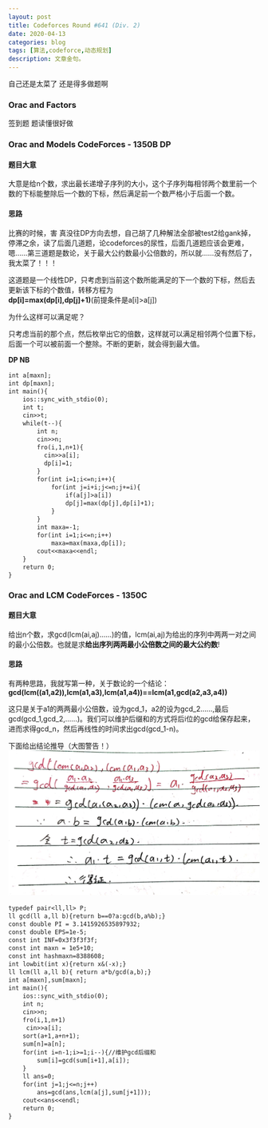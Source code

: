 ```yaml
---
layout: post
title: Codeforces Round #641 (Div. 2)
date: 2020-04-13
categories: blog
tags: [算法,codeforce,动态规划]
description: 文章金句。
---
```


自己还是太菜了 还是得多做题啊

### Orac and Factors
签到题 题读懂很好做

### Orac and Models CodeForces - 1350B  DP
#### 题目大意
大意是给n个数，求出最长递增子序列的大小，这个子序列每相邻两个数里前一个数的下标能整除后一个数的下标，然后满足前一个数严格小于后面一个数。

#### 思路
比赛的时候，害 真没往DP方向去想，自己胡了几种解法全部被test2给gank掉，停滞之余，读了后面几道题，论codeforces的尿性，后面几道题应该会更难，嗯……第三道题是数论，关于最大公约数最小公倍数的，所以就……没有然后了，我太菜了！！！

这道题是一个线性DP，只考虑到当前这个数所能满足的下一个数的下标，然后去更新该下标的个数值，转移方程为<br>
**dp[i]=max(dp[i],dp[j]+1)**(前提条件是a[i]>a[j])<br>

为什么这样可以满足呢？<br>

只考虑当前的那个点，然后枚举出它的倍数，这样就可以满足相邻两个位置下标，后面一个可以被前面一个整除。不断的更新，就会得到最大值。

**DP NB**

```
int a[maxn];
int dp[maxn];
int main(){
    ios::sync_with_stdio(0);
    int t;
    cin>>t;
    while(t--){
        int n;
        cin>>n;
        fro(i,1,n+1){
          cin>>a[i];
          dp[i]=1;
        }
        for(int i=1;i<=n;i++){
            for(int j=i+i;j<=n;j+=i){
                if(a[j]>a[i])
                dp[j]=max(dp[j],dp[i]+1);
            }
        }
        int maxa=-1;
        for(int i=1;i<=n;i++)
            maxa=max(maxa,dp[i]);
        cout<<maxa<<endl;
    }
    return 0;
}
```

### Orac and LCM CodeForces - 1350C

#### 题目大意
给出n个数，求gcd(lcm(ai,aj)……)的值，lcm(ai,aj)为给出的序列中两两一对之间的最小公倍数。也就是求**给出序列两两最小公倍数之间的最大公约数**!

#### 思路
有两种思路，我就写第一种，关于数论的一个结论：**gcd(lcm((a1,a2)),lcm(a1,a3),lcm(a1,a4))==lcm(a1,gcd(a2,a3,a4))**

这只是关于a1的两两最小公倍数，设为gcd_1，a2的设为gcd_2……,最后gcd(gcd_1,gcd_2,……)。我们可以维护后缀和的方式将后i位的gcd给保存起来，进而求得gcd_n，然后再线性的时间求出gcd(gcd_1-n)。

下面给出结论推导（大图警告！）
![0513](/img/0513.jpg)


```
typedef pair<ll,ll> P;
ll gcd(ll a,ll b){return b==0?a:gcd(b,a%b);}
const double PI = 3.1415926535897932;
const double EPS=1e-5;
const int INF=0x3f3f3f3f;
const int maxn = 1e5+10;
const int hashmaxn=8388608;
int lowbit(int x){return x&(-x);}
ll lcm(ll a,ll b){ return a*b/gcd(a,b);}
int a[maxn],sum[maxn];
int main(){
    ios::sync_with_stdio(0);
    int n;
    cin>>n;
    fro(i,1,n+1)
     cin>>a[i];
    sort(a+1,a+n+1);
    sum[n]=a[n];
    for(int i=n-1;i>=1;i--){//维护gcd后缀和
        sum[i]=gcd(sum[i+1],a[i]);
    }
    ll ans=0;
    for(int j=1;j<=n;j++)
        ans=gcd(ans,lcm(a[j],sum[j+1]));
    cout<<ans<<endl;
    return 0;
}
```










